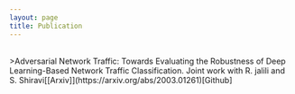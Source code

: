 ```yaml
---
layout: page
title: Publication
---
```


<br>
>Adversarial Network Traffic: Towards Evaluating the Robustness of Deep Learning-Based Network Traffic Classification. Joint work with R. jalili and S. Shiravi[[Arxiv]](https://arxiv.org/abs/2003.01261)[Github]<br><br>
